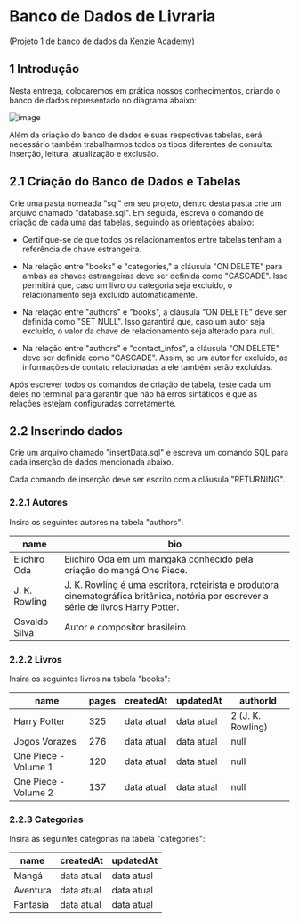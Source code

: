 # Banco de Dados de Livraria
(Projeto 1 de banco de dados da Kenzie Academy)

## 1 Introdução

Nesta entrega, colocaremos em prática nossos conhecimentos, criando o banco de dados representado no diagrama abaixo:

![image](https://github.com/user-attachments/assets/61e6be36-3201-435a-9e59-bf9cc8e8c40b)

Além da criação do banco de dados e suas respectivas tabelas, será necessário também trabalharmos todos os tipos diferentes de consulta: inserção, leitura, atualização e exclusão.

## 2.1 Criação do Banco de Dados e Tabelas
Crie uma pasta nomeada "sql" em seu projeto, dentro desta pasta crie um arquivo chamado "database.sql". Em seguida, escreva o comando de criação de cada uma das tabelas, seguindo as orientações abaixo:

- Certifique-se de que todos os relacionamentos entre tabelas tenham a referência de chave estrangeira.

- Na relação entre "books" e "categories," a cláusula "ON DELETE" para ambas as chaves estrangeiras deve ser definida como "CASCADE". Isso permitirá que, caso um livro ou categoria seja excluído, o relacionamento seja excluído automaticamente.
  
- Na relação entre "authors" e "books", a cláusula "ON DELETE" deve ser definida como "SET NULL". Isso garantirá que, caso um autor seja excluído, o valor da chave de relacionamento seja alterado para null.

- Na relação entre "authors" e "contact_infos", a cláusula "ON DELETE" deve ser definida como "CASCADE". Assim, se um autor for excluído, as informações de contato relacionadas a ele também serão excluídas.
  
Após escrever todos os comandos de criação de tabela, teste cada um deles no terminal para garantir que não há erros sintáticos e que as relações estejam configuradas corretamente.

## 2.2 Inserindo dados

Crie um arquivo chamado "insertData.sql" e escreva um comando SQL para cada inserção de dados mencionada abaixo.

Cada comando de inserção deve ser escrito com a cláusula "RETURNING".
### 2.2.1 Autores

Insira os seguintes autores na tabela "authors":

| name  | bio    |
|------|---------|
| Eiichiro Oda | Eiichiro Oda em um mangaká conhecido pela criação do mangá One Piece.|
| J. K. Rowling | J. K. Rowling é uma escritora, roteirista e produtora cinematográfica britânica, notória por escrever a série de livros Harry Potter.  |
| Osvaldo Silva | Autor e compositor brasileiro. |

### 2.2.2 Livros
Insira os seguintes livros na tabela "books":

| name | pages | createdAt | updatedAt | authorId |
|------|-------|-----------|-----------|----------|
| Harry Potter| 325 | data atual | data atual | 2 (J. K. Rowling) |
| Jogos Vorazes | 276 | data atual | data atual | null |
| One Piece - Volume 1 | 120 | data atual | data atual | null |
| One Piece - Volume 2 | 137 | data atual | data atual | null |

### 2.2.3 Categorias

Insira as seguintes categorias na tabela "categories":

| name | createdAt | updatedAt |
|------|-----------|-----------|
| Mangá |data atual|data atual|
| Aventura |data atual|data atual|
| Fantasia |data atual|data atual|


